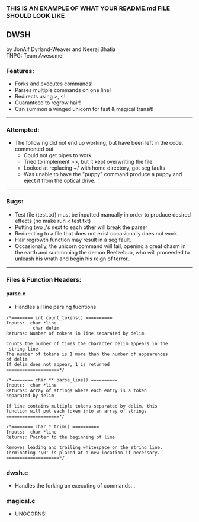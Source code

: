 ### THIS IS AN EXAMPLE OF WHAT YOUR README.md FILE SHOULD LOOK LIKE

## DWSH
by JonAlf Dyrland-Weaver and Neeraj Bhatia\
TNPG: Team Awesome!

### Features:
- Forks and executes commands!
- Parses multiple commands on one line!
- Redirects using >, <!
- Guaranteed to regrow hair!
- Can summon a winged unicorn for fast & magical transit!

---

### Attempted:
- The following did not end up working, but have been left in the code, commented out.
  - Could not get pipes to work
  - Tried to implement >>, but it kept overwriting the file
  - Looked at replacing ~/ with home directory, got seg faults
  - Was unable to have the "puppy" command produce a puppy and eject it from the optical drive.

---

### Bugs:
- Test file (test.txt) must be inputted manually in order to produce desired effects (no make run < test.txt)
- Putting two ;'s next to each other will break the parser
- Redirecting to a file that does not exist occasionally does not work.
- Hair regrowth function may result in a seg fault.
- Occasionally, the unicorn command will fail, opening a great chasm in the earth and summoning the demon Beelzebub, who will proceeded to unleash his wrath and begin his reign of terror.

---

### Files & Function Headers:
#### parse.c
  * Handles all line parsing fucntions
  ```
  /*======== int count_tokens() ==========
  Inputs:  char *line
            char delim
  Returns: Number of tokens in line separated by delim

  Counts the number of times the character delim appears in the
   string line
  The number of tokens is 1 more than the number of appearences
  of delim
  If delim does not appear, 1 is returned
  ====================*/

  /*======== char ** parse_line() ==========
  Inputs:  char *line
  Returns: Array of strings where each entry is a token
  separated by delim

  If line contains multiple tokens separated by delim, this
  function will put each token into an array of strings
  ====================*/

  /*======== char * trim() ==========
  Inputs:  char *line
  Returns: Pointer to the beginning of line

  Removes leading and trailing whitespace on the string line.
  Terminating '\0' is placed at a new location if necessary.
  ====================*/
  ```

### dwsh.c
  * Handles the forking an executing of commands...

### magical.c
  * UNOCORNS! 

